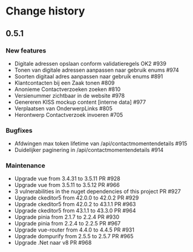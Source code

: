 # Change history


## 0.5.1

### New features

- Digitale adressen opslaan conform validatieregels OK2 #939
- Tonen van digitale adressen aanpassen naar gebruik enums #974
- Soorten digitaal adres aanpassen naar gebruik enums #891
- Klantcontacten bij een Zaak tonen #809
- Anonieme Contactverzoeken zoeken #810
- Versienummer zichtbaar in de website #978
- Genereren KISS mockup content [interne data] #977
- Verplaatsen van OnderwerpLinks #805
- Herontwerp Contactverzoek invoeren #705

  
### Bugfixes

- Afdwingen max token lifetime van /api/contactmomentendetails #915
- Duidelijker paginering in /api/contactmomentendetails #914

### Maintenance
 - Upgrade vue from 3.4.31 to 3.5.11  PR #928
 - Upgrade vue from 3.5.11 to 3.5.12 PR #966
 - 3 vulnerabilities in the nuget dependencies of this project PR #927
 - Upgrade ckeditor5 from 42.0.0 to 42.0.2  PR #929 
 - Upgrade ckeditor5 from 42.0.2 to 43.1.1 PR #963
 - Upgrade ckeditor5 from 43.1.1 to 43.3.0 PR #964 
 - Upgrade pinia from 2.1.7 to 2.2.4   PR #930 
 - Upgrade pinia from 2.2.4 to 2.2.5 PR #967
 - Upgrade vue-router from 4.4.0 to 4.4.5 PR #931
 - Upgrade dompurify from 2.5.5 to 2.5.7  PR #965
 - Upgrade .Net naar v8 PR #968
